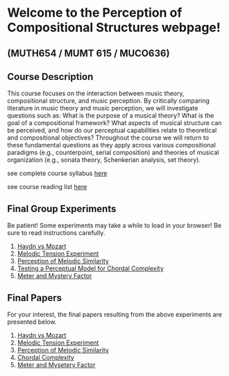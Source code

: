 # Welcome to the Perception of Compositional Structures webpage!
##              (MUTH654 / MUMT 615 / MUCO636)

## Course Description

This course focuses on the interaction between music theory, compositional structure, and music perception.
By critically comparing literature in music theory and music perception, we will investigate questions such as: What is the purpose  of a musical theory?
What is the goal of a compositional framework?
What aspects of musical structure can be perceived, and how do our perceptual capabilities relate to theoretical and compositional   objectives?
Throughout the course we will return to these fundamental questions as they apply across various compositional paradigms (e.g., counterpoint, serial composition) and theories of musical organization (e.g., sonata theory, Schenkerian analysis, set theory).

see complete course syllabus [here](https://perceptionofcompositionalstructures.github.io/Docs/Syllabus.pdf)

see course reading list [here](https://perceptionofcompositionalstructures.github.io/Docs/PCS_Biblio.pdf)

## Final Group Experiments
Be patient! Some experiments may take a while to load in your browser! Be sure to read instructions carefully.

1. [Haydn vs Mozart](https://perceptionofcompositionalstructures.github.io/haydnvsmozart/index.html)
2. [Melodic Tension Experiment](https://melodictension-7fd48.firebaseapp.com/)
3. [Perception of Melodic Similarity](https://perceptionofcompositionalstructures.github.io/atonalMelodicSimilarity/)
4. [Testing a Perceptual Model for Chordal Complexity](https://github.com/PerceptionOfCompositionalStructures/Exp_chord_complexity_MACOS/blob/master/README.md)
5. [Meter and Mystery Factor](https://deepio.github.io/meter_perception_test/)

## Final Papers
For your interest, the final papers resulting from the above experiments are presented below.

1. [Haydn vs Mozart](https://perceptionofcompositionalstructures.github.io/Docs/Group1_HaydnVsMozart_HengGoverRubino_Haydn_vs_Mozart.pdf)
2. [Melodic Tension Experiment](https://perceptionofcompositionalstructures.github.io/Docs/Group2_TensionInMelody_FinalProject_HuynhLedgerNapoles.pdf)
3. [Perception of Melodic Similarity](https://perceptionofcompositionalstructures.github.io/Docs/Group3_MelodicSimilarity_AtallahColeDeReuse.pdf)
4. [Chordal Complexity](https://perceptionofcompositionalstructures.github.io/Docs/Group4_ChordComplexity_Macnab-SeguinJuDuffy_Final.pdf)
5. [Meter and Mysetery Factor](https://perceptionofcompositionalstructures.github.io/Docs/Group5_MeterAndMysteryGlenDaigleHejebri_FinalPaper.pdf)
